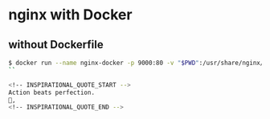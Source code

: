 # nginx with Docker

## without Dockerfile
```sh
$ docker run --name nginx-docker -p 9000:80 -v "$PWD":/usr/share/nginx/html:ro -d nginx
``

<!-- INSPIRATIONAL_QUOTE_START -->
Action beats perfection.
👀,
<!-- INSPIRATIONAL_QUOTE_END -->
